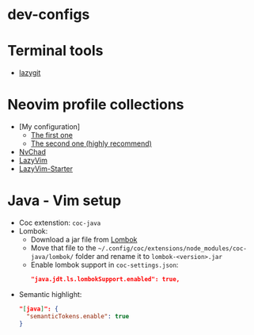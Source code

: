 # dev-configs

# Terminal tools
- [lazygit](https://github.com/jesseduffield/lazygit)

# Neovim profile collections
- [My configuration]
  - [The first one](https://github.com/anhle199/nvim-backup)
  - [The second one (highly recommend)](https://github.com/anhle199/ha-vim)
- [NvChad](https://github.com/anhle199/NvChad)
- [LazyVim](https://github.com/anhle199/LazyVim)
- [LazyVim-Starter](https://github.com/anhle199/LazyVim-Starter)

# Java - Vim setup
- Coc extenstion: `coc-java`
- Lombok:
  - Download a jar file from [Lombok](https://projectlombok.org/download)
  - Move that file to the `~/.config/coc/extensions/node_modules/coc-java/lombok/` folder and rename it to `lombok-<version>.jar`
  - Enable lombok support in `coc-settings.json`:
    ```json
    "java.jdt.ls.lombokSupport.enabled": true,
    ```
- Semantic highlight:
  ```json
  "[java]": {
    "semanticTokens.enable": true
  }
  ```
